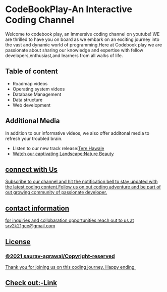 <h1><b>CodeBookPlay-An Interactive Coding Channel</b></h1>
<p> Welcome to codebook play, an Immersive coding channel on youtube! WE are thrilled to have you on board as we embark on an exciting journey into the 
vast and dynamic world of programming.Here at Codebook play we are passionate about sharing our knowledge and expertise with fellow developers,enthusiast,and 
learners from all walks of life.</p>

## Table of content

<ul>
  <li>Roadmap videos</li>
  <li>Operating system videos</li>
  <li>Database Management</li>
  <li>Data structure</li>
  <li>Web development</li>
</ul>

## Additional Media
<p>In addition to our informative videos, we also offer additonal media to refresh your troubled brain.</p>
<ul>
  <li>LIsten to our new track release:<u>Tere Hawale</li>
  <li>Watch our captivating Landscape:<u>Nature Beauty</li>
</ul>

## connect with Us
Subscribe to our channel and hit the notification bell to stay updated with the latest coding content.Follow us on out coding adventure and be part of out growing
community of passionate developer.

## contact information

for inquiries and collobaration opportunities reach out to us at srv2k21gce@gmail.com

## License
<h3><b><u>&#169;2021 saurav-agrawal/Copyright-reserved</u></b></h3>

Thank you for joining us on this coding journey.
                             Happy ending.

## Check out:-Link

